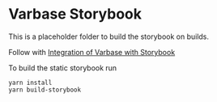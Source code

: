 # Varbase Storybook

This is a placeholder folder to build the storybook on builds.

Follow with [Integration of Varbase with Storybook](https://docs.varbase.vardot.com/v/10.0.x/developers/theme-development-with-varbase/integration-of-varbase-with-storybook)

To build the static storybook run

```
yarn install
yarn build-storybook
```
